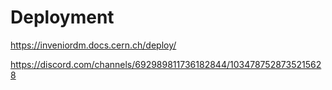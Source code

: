 # Deployment

https://inveniordm.docs.cern.ch/deploy/

https://discord.com/channels/692989811736182844/1034787528735215628
